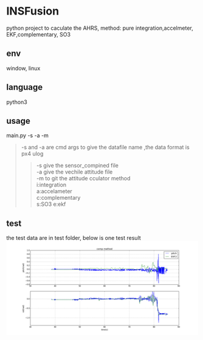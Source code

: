 # INSFusion
python project to caculate the AHRS, method: pure integration,accelmeter, EKF,complementary, SO3

## env
window, linux

## language
python3

## usage
main.py -s <sensorfile> -a <attfile> -m <method>  
>-s and -a are cmd args to give the datafile name ,the data format is px4 ulog  
>>-s give the sensor_compined file  
>>-a give the vechile attitude file  
-m to git the attitude cculator method   
>>i:integration  
>>a:accelameter  
>>c:complementary  
>>s:SO3
>>e:ekf  

## test
the test data are in test folder, below is one test result
![Image text](https://github.com/akstuki/INSFusion/blob/master/img/com.png)
